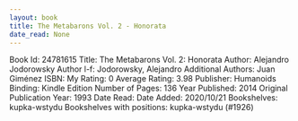 ```yaml
---
layout: book
title: The Metabarons Vol. 2 - Honorata
date_read: None
---
```


Book Id: 24781615
Title: The Metabarons Vol. 2: Honorata
Author: Alejandro Jodorowsky
Author l-f: Jodorowsky, Alejandro
Additional Authors: Juan Giménez
ISBN: 
My Rating: 0
Average Rating: 3.98
Publisher: Humanoids
Binding: Kindle Edition
Number of Pages: 136
Year Published: 2014
Original Publication Year: 1993
Date Read: 
Date Added: 2020/10/21
Bookshelves: kupka-wstydu
Bookshelves with positions: kupka-wstydu (#1926)

